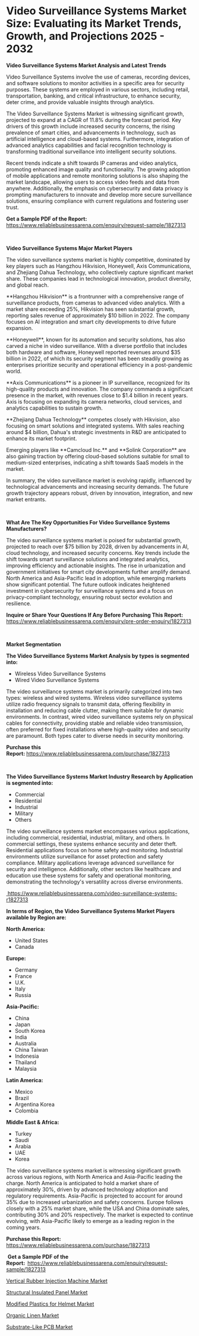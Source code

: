 <p><h1>Video Surveillance Systems Market Size: Evaluating its Market Trends, Growth, and Projections 2025 - 2032</h1></p><p><strong>Video Surveillance Systems Market Analysis and Latest Trends</strong></p>
<p><p>Video Surveillance Systems involve the use of cameras, recording devices, and software solutions to monitor activities in a specific area for security purposes. These systems are employed in various sectors, including retail, transportation, banking, and critical infrastructure, to enhance security, deter crime, and provide valuable insights through analytics.</p><p>The Video Surveillance Systems Market is witnessing significant growth, projected to expand at a CAGR of 11.8% during the forecast period. Key drivers of this growth include increased security concerns, the rising prevalence of smart cities, and advancements in technology, such as artificial intelligence and cloud-based systems. Furthermore, integration of advanced analytics capabilities and facial recognition technology is transforming traditional surveillance into intelligent security solutions.</p><p>Recent trends indicate a shift towards IP cameras and video analytics, promoting enhanced image quality and functionality. The growing adoption of mobile applications and remote monitoring solutions is also shaping the market landscape, allowing users to access video feeds and data from anywhere. Additionally, the emphasis on cybersecurity and data privacy is prompting manufacturers to innovate and develop more secure surveillance solutions, ensuring compliance with current regulations and fostering user trust.</p></p>
<p><strong>Get a Sample PDF of the Report:&nbsp;</strong> <a href="https://www.reliablebusinessarena.com/enquiry/request-sample/1827313?utm_campaign=2033&utm_medium=2&utm_source=Github&utm_content=ia&utm_term=28022025&utm_id=video-surveillance-systems">https://www.reliablebusinessarena.com/enquiry/request-sample/1827313</a></p>
<p>&nbsp;</p>
<p><strong>Video Surveillance Systems Major Market Players</strong></p>
<p><p>The video surveillance systems market is highly competitive, dominated by key players such as Hangzhou Hikvision, Honeywell, Axis Communications, and Zhejiang Dahua Technology, who collectively capture significant market share. These companies lead in technological innovation, product diversity, and global reach.</p><p>**Hangzhou Hikvision** is a frontrunner with a comprehensive range of surveillance products, from cameras to advanced video analytics. With a market share exceeding 25%, Hikvision has seen substantial growth, reporting sales revenue of approximately $10 billion in 2022. The company focuses on AI integration and smart city developments to drive future expansion.</p><p>**Honeywell**, known for its automation and security solutions, has also carved a niche in video surveillance. With a diverse portfolio that includes both hardware and software, Honeywell reported revenues around $35 billion in 2022, of which its security segment has been steadily growing as enterprises prioritize security and operational efficiency in a post-pandemic world.</p><p>**Axis Communications** is a pioneer in IP surveillance, recognized for its high-quality products and innovation. The company commands a significant presence in the market, with revenues close to $1.4 billion in recent years. Axis is focusing on expanding its camera networks, cloud services, and analytics capabilities to sustain growth.</p><p>**Zhejiang Dahua Technology** competes closely with Hikvision, also focusing on smart solutions and integrated systems. With sales reaching around $4 billion, Dahua's strategic investments in R&D are anticipated to enhance its market footprint.</p><p>Emerging players like **Camcloud Inc.** and **Solink Corporation** are also gaining traction by offering cloud-based solutions suitable for small to medium-sized enterprises, indicating a shift towards SaaS models in the market.</p><p>In summary, the video surveillance market is evolving rapidly, influenced by technological advancements and increasing security demands. The future growth trajectory appears robust, driven by innovation, integration, and new market entrants.</p></p>
<p>&nbsp;</p>
<p><strong>What Are The Key Opportunities For Video Surveillance Systems Manufacturers?</strong></p>
<p><p>The video surveillance systems market is poised for substantial growth, projected to reach over $75 billion by 2028, driven by advancements in AI, cloud technology, and increased security concerns. Key trends include the shift towards smart surveillance solutions and integrated analytics, improving efficiency and actionable insights. The rise in urbanization and government initiatives for smart city developments further amplify demand. North America and Asia-Pacific lead in adoption, while emerging markets show significant potential. The future outlook indicates heightened investment in cybersecurity for surveillance systems and a focus on privacy-compliant technology, ensuring robust sector evolution and resilience.</p></p>
<p><strong>Inquire or Share Your Questions If Any Before Purchasing This Report:</strong> <a href="https://www.reliablebusinessarena.com/enquiry/pre-order-enquiry/1827313?utm_campaign=2033&utm_medium=2&utm_source=Github&utm_content=ia&utm_term=28022025&utm_id=video-surveillance-systems">https://www.reliablebusinessarena.com/enquiry/pre-order-enquiry/1827313</a></p>
<p>&nbsp;</p>
<p><strong>Market Segmentation</strong></p>
<p><strong>The Video Surveillance Systems Market Analysis by types is segmented into:</strong></p>
<p><ul><li>Wireless Video Surveillance Systems</li><li>Wired Video Surveillance Systems</li></ul></p>
<p><p>The video surveillance systems market is primarily categorized into two types: wireless and wired systems. Wireless video surveillance systems utilize radio frequency signals to transmit data, offering flexibility in installation and reducing cable clutter, making them suitable for dynamic environments. In contrast, wired video surveillance systems rely on physical cables for connectivity, providing stable and reliable video transmission, often preferred for fixed installations where high-quality video and security are paramount. Both types cater to diverse needs in security monitoring.</p></p>
<p><strong>Purchase this Report:&nbsp;</strong><a href="https://www.reliablebusinessarena.com/purchase/1827313?utm_campaign=2033&utm_medium=2&utm_source=Github&utm_content=ia&utm_term=28022025&utm_id=video-surveillance-systems">https://www.reliablebusinessarena.com/purchase/1827313</a></p>
<p>&nbsp;</p>
<p><strong>The Video Surveillance Systems Market Industry Research by Application is segmented into:</strong></p>
<p><ul><li>Commercial</li><li>Residential</li><li>Industrial</li><li>Military</li><li>Others</li></ul></p>
<p><p>The video surveillance systems market encompasses various applications, including commercial, residential, industrial, military, and others. In commercial settings, these systems enhance security and deter theft. Residential applications focus on home safety and monitoring. Industrial environments utilize surveillance for asset protection and safety compliance. Military applications leverage advanced surveillance for security and intelligence. Additionally, other sectors like healthcare and education use these systems for safety and operational monitoring, demonstrating the technology's versatility across diverse environments.</p></p>
<p><a href="https://www.reliablebusinessarena.com/video-surveillance-systems-r1827313?utm_campaign=2033&utm_medium=2&utm_source=Github&utm_content=ia&utm_term=28022025&utm_id=video-surveillance-systems">&nbsp;https://www.reliablebusinessarena.com/video-surveillance-systems-r1827313</a></p>
<p><strong>In terms of Region, the Video Surveillance Systems Market Players available by Region are:</strong></p>
<p>
    <p> <strong> North America: </strong>
        <ul>
            <li>United States</li>
            <li>Canada</li>
        </ul>
        </p> 
    <p> <strong> Europe: </strong>
        <ul>
            <li>Germany</li>
            <li>France</li>
            <li>U.K.</li>
            <li>Italy</li>
            <li>Russia</li>
        </ul>
        </p> 
    <p> <strong> Asia-Pacific: </strong>
        <ul>
            <li>China</li>
            <li>Japan</li>
            <li>South Korea</li>
            <li>India</li>
            <li>Australia</li>
            <li>China Taiwan</li>
            <li>Indonesia</li>
            <li>Thailand</li>
            <li>Malaysia</li>
        </ul>
        </p> 
    <p> <strong> Latin America: </strong>
        <ul>
            <li>Mexico</li>
            <li>Brazil</li>
            <li>Argentina Korea</li>
            <li>Colombia</li>
        </ul>
        </p> 
    <p> <strong> Middle East & Africa: </strong>
        <ul>
            <li>Turkey</li>
            <li>Saudi</li>
            <li>Arabia</li>
            <li>UAE</li>
            <li>Korea</li>
        </ul>
    </p>
    </p>
<p><p>The video surveillance systems market is witnessing significant growth across various regions, with North America and Asia-Pacific leading the charge. North America is anticipated to hold a market share of approximately 30%, driven by advanced technology adoption and regulatory requirements. Asia-Pacific is projected to account for around 35% due to increased urbanization and safety concerns. Europe follows closely with a 25% market share, while the USA and China dominate sales, contributing 30% and 20% respectively. The market is expected to continue evolving, with Asia-Pacific likely to emerge as a leading region in the coming years.</p></p>
<p><strong>Purchase this Report: </strong><a href="https://www.reliablebusinessarena.com/purchase/1827313?utm_campaign=2033&utm_medium=2&utm_source=Github&utm_content=ia&utm_term=28022025&utm_id=video-surveillance-systems">https://www.reliablebusinessarena.com/purchase/1827313</a></p>
<p>&nbsp;<strong>Get a Sample PDF of the Report:&nbsp;&nbsp;</strong><a href="https://www.reliablebusinessarena.com/enquiry/request-sample/1827313?utm_campaign=2033&utm_medium=2&utm_source=Github&utm_content=ia&utm_term=28022025&utm_id=video-surveillance-systems">https://www.reliablebusinessarena.com/enquiry/request-sample/1827313</a></p>
<p><strong></strong></p>
<p><p><a href="https://github.com/dailyspunj47/Market-Research-Report-List-1/blob/main/vertical-rubber-injection-machine-market.md?utm_campaign=2033&utm_medium=2&utm_source=Github&utm_content=ia&utm_term=28022025&utm_id=video-surveillance-systems">Vertical Rubber Injection Machine Market</a></p><p><a href="https://github.com/biyajausenik/Market-Research-Report-List-1/blob/main/structural-insulated-panel-market.md?utm_campaign=2033&utm_medium=2&utm_source=Github&utm_content=ia&utm_term=28022025&utm_id=video-surveillance-systems">Structural Insulated Panel Market</a></p><p><a href="https://github.com/momossidram/Market-Research-Report-List-1/blob/main/modified-plastics-for-helmet-market.md?utm_campaign=2033&utm_medium=2&utm_source=Github&utm_content=ia&utm_term=28022025&utm_id=video-surveillance-systems">Modified Plastics for Helmet Market</a></p><p><a href="https://github.com/muvdibezuh/Market-Research-Report-List-1/blob/main/organic-linen-market.md?utm_campaign=2033&utm_medium=2&utm_source=Github&utm_content=ia&utm_term=28022025&utm_id=video-surveillance-systems">Organic Linen Market</a></p><p><a href="https://github.com/armsinwan/Market-Research-Report-List-1/blob/main/substrate-like-pcb-market.md?utm_campaign=2033&utm_medium=2&utm_source=Github&utm_content=ia&utm_term=28022025&utm_id=video-surveillance-systems">Substrate-Like PCB Market</a></p></p>